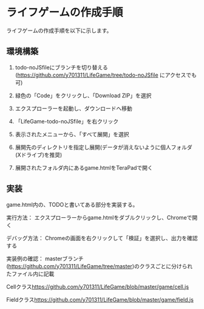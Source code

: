 # ライフゲームの作成手順

ライフゲームの作成手順を以下に示します。

## 環境構築

1. todo-noJSfileにブランチを切り替える (<https://github.com/y701311/LifeGame/tree/todo-noJSfile> にアクセスでも可)

2. 緑色の「Code」をクリックし、「Download ZIP」を選択

3. エクスプローラーを起動し、ダウンロードへ移動

4. 「LifeGame-todo-noJSfile」を右クリック

5. 表示されたメニューから、「すべて展開」を選択

6. 展開先のディレクトリを指定し展開(データが消えないように個人フォルダ(Xドライブ)を推奨)

7. 展開されたフォルダ内にあるgame.htmlをTeraPadで開く

## 実装

game.html内の、TODOと書いてある部分を実装する。

実行方法：
エクスプローラーからgame.htmlをダブルクリックし、Chromeで開く

デバッグ方法：
Chromeの画面を右クリックして「検証」を選択し、出力を確認する

実装例の確認：
masterブランチ(<https://github.com/y701311/LifeGame/tree/master>)のクラスごとに分けられたファイル内に記載

Cellクラス<https://github.com/y701311/LifeGame/blob/master/game/cell.js>

Fieldクラス<https://github.com/y701311/LifeGame/blob/master/game/field.js>
